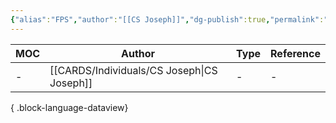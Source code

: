 ```yaml
---
{"alias":"FPS","author":"[[CS Joseph]]","dg-publish":true,"permalink":"/cards/depth-psychology-theory/frames-per-second-bandwidth/","dgPassFrontmatter":true,"created":"2023-04-23T11:18:51.160+02:00","updated":"2023-05-02T10:47:54.024+02:00"}
---
```


| MOC | Author                                        | Type | Reference |
| --- | --------------------------------------------- | ---- | --------- |
| \-  | [[CARDS/Individuals/CS Joseph\|CS Joseph]] | \-   | \-        |

{ .block-language-dataview}